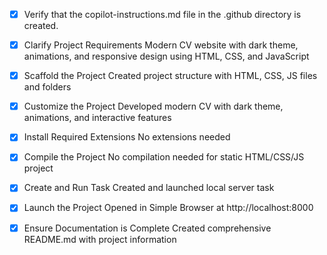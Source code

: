 - [x] Verify that the copilot-instructions.md file in the .github directory is created.

- [x] Clarify Project Requirements
	Modern CV website with dark theme, animations, and responsive design using HTML, CSS, and JavaScript

- [x] Scaffold the Project
	Created project structure with HTML, CSS, JS files and folders

- [x] Customize the Project
	Developed modern CV with dark theme, animations, and interactive features

- [x] Install Required Extensions
	No extensions needed

- [x] Compile the Project
	No compilation needed for static HTML/CSS/JS project

- [x] Create and Run Task
	Created and launched local server task

- [x] Launch the Project
	Opened in Simple Browser at http://localhost:8000

- [x] Ensure Documentation is Complete
	Created comprehensive README.md with project information
